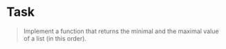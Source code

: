 # Task
> Implement a function that returns the minimal and the maximal value of a list (in this order).